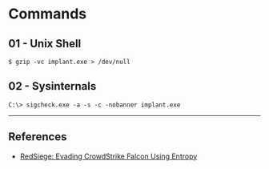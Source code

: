 # Commands

## 01 - Unix Shell

`$ gzip -vc implant.exe > /dev/null`

## 02 - Sysinternals 

`C:\> sigcheck.exe -a -s -c -nobanner implant.exe`

---
## References

- [RedSiege: Evading CrowdStrike Falcon Using Entropy](https://redsiege.com/blog/2023/04/evading-crowdstrike-falcon-using-entropy/)